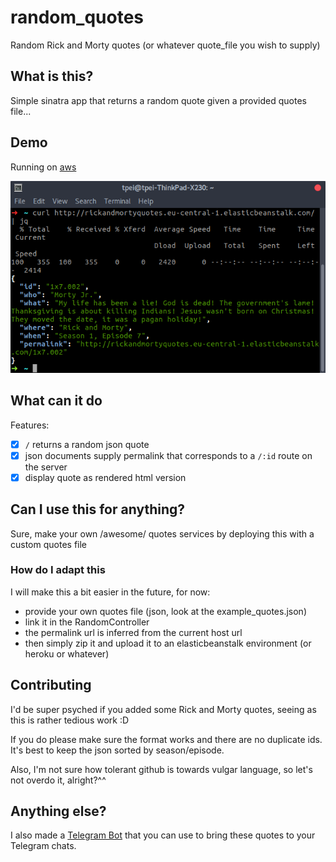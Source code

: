 # random_quotes
Random Rick and Morty quotes (or whatever quote_file you wish to supply)

## What is this?
Simple sinatra app that returns a random quote given a provided quotes
file...

## Demo
Running on [aws](http://rickandmortyquotes.eu-central-1.elasticbeanstalk.com/)

![curl demo](https://raw.githubusercontent.com/TPei/random_quotes/master/api_demo.png)

## What can it do
Features:
- [x] `/` returns a random json quote
- [x] json documents supply permalink that corresponds to a `/:id` route on the
  server
- [x] display quote as rendered html version

## Can I use this for anything?
Sure, make your own /awesome/ quotes services by deploying this with a
custom quotes file

### How do I adapt this
I will make this a bit easier in the future, for now:
- provide your own quotes file (json, look at the example_quotes.json)
- link it in the RandomController
- the permalink url is inferred from the current host url
- then simply zip it and upload it to an elasticbeanstalk environment (or
heroku or whatever)

## Contributing
I'd be super psyched if you added some Rick and Morty quotes, seeing as
this is rather tedious work :D

If you do please make sure the format works and there are no duplicate
ids. It's best to keep the json sorted by season/episode.

Also, I'm not sure how tolerant github is towards vulgar language, so
let's not overdo it, alright?^^

## Anything else?
I also made a [Telegram Bot](https://github.com/TPei/Random-Quotes-Telegram-Bot) that you can use to bring these quotes to your Telegram chats.
